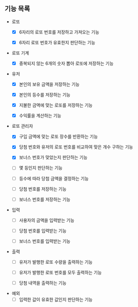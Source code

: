 ## 기능 목록
- 로또
  - [x] 6자리의 로또 번호를 저장하고 가져오는 기능
  - [x] 6자리 로또 번호가 유효한지 판단하는 기능


- 로또 기계
  - [x] 중복되지 않는 6개의 숫자 뽑아 로또에 저장하는 기능


- 유저
  - [x] 본인의 보유 금액을 저장하는 기능
  - [x] 본인의 등수를 저장하는 기능  
  - [x] 지불한 금액에 맞는 로또를 저장하는 기능
  - [x] 수익률을 계산하는 기능


- 로또 관리자
  - [x] 구입 금액에 맞는 로또 장수를 반환하는 기능
  - [x] 당첨 번호와 유저의 로또 번호를 비교하여 맞은 개수 구하는 기능
  - [x] 보너스 번호가 맞았는지 판단하는 기능
  - [ ] 몇 등인지 판단하는 기능
  - [ ] 등수에 따라 당첨 금액을 결정하는 기능
  - [ ] 당첨 번호를 저장하는 기능
  - [ ] 보너스 번호를 저장하는 기능


- 입력
  - [ ] 사용자의 금액을 입력받는 기능
  - [ ] 당첨 번호를 입력받는 기능
  - [ ] 보너스 번호를 입력받는 기능
      

- 출력
  - [ ] 유저가 발행한 로또 수량을 출력하는 기능
  - [ ] 유저가 발행한 로또 번호를 모두 출력하는 기능
  - [ ] 당첨 내역을 출력하는 기능


- 예외
  - [ ] 입력한 값이 유효한 값인지 판단하는 기능